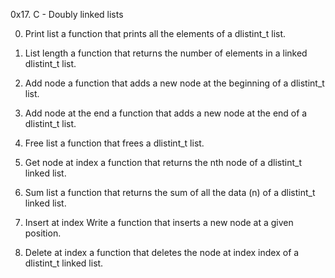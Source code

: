 0x17. C - Doubly linked lists

0. Print list
a function that prints all the elements of a dlistint_t list.

1. List length
a function that returns the number of elements in a linked dlistint_t list.

2. Add node
a function that adds a new node at the beginning of a dlistint_t list.

3. Add node at the end
a function that adds a new node at the end of a dlistint_t list.

4. Free list
a function that frees a dlistint_t list.

5. Get node at index
a function that returns the nth node of a dlistint_t linked list.

6. Sum list 
a function that returns the sum of all the data (n) of a dlistint_t linked list.

7. Insert at index
Write a function that inserts a new node at a given position.

8. Delete at index
a function that deletes the node at index index of a dlistint_t linked list.